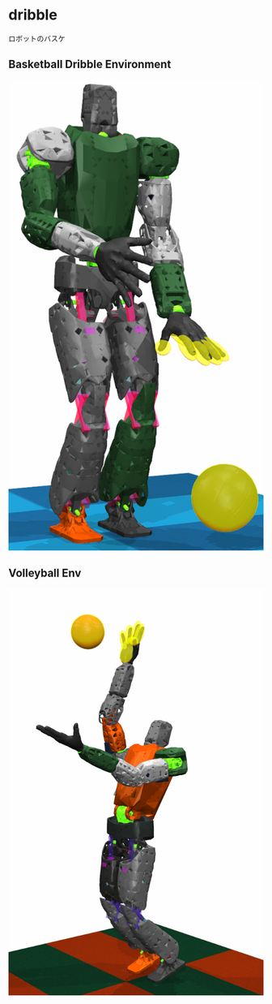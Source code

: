 # dribble

ロボットのバスケ

## Basketball Dribble Environment
![Dribbling a basketball](https://github.com/etorobot/DRL-Sports-HumanoidRobot-Bullet/blob/main/pictures/pose_dribble_1.png?raw=true)

## Volleyball Env
![Robot in Spiking Motion](https://github.com/etorobot/DRL-Sports-HumanoidRobot-Bullet/blob/main/pictures/SPK%20Pose%201.png?raw=true)
